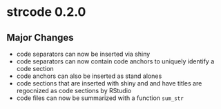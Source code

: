 # strcode 0.2.0

## Major Changes

* code separators can now be inserted via shiny
* code separators can now contain code anchors to uniquely identify a 
  code section
* code anchors can also be inserted as stand alones 
* code sections that are inserted with shiny and and have titles are
  regocnized as code sections by RStudio
* code files can now be summarized with a function `sum_str`

